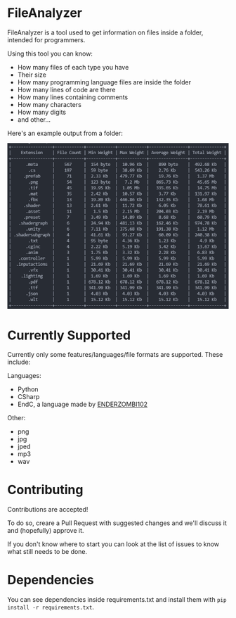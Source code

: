 # FileAnalyzer

FileAnalyzer is a tool used to get information on files inside a folder, intended for programmers.

Using this tool you can know:
- How many files of each type you have
- Their size
- How many programming language files are inside the folder
- How many lines of code are there
- How many lines containing comments
- How many characters
- How many digits
- and other...
  
Here's an example output from a folder:

![](Example_Output.png)

# Currently Supported

Currently only some features/languages/file formats are supported. These include:

Languages:
- Python
- CSharp
- EndC, a language made by [ENDERZOMBI102](https://github.com/ENDERZOMBI102)

Other:
- png
- jpg
- jped
- mp3
- wav

# Contributing
Contributions are accepted!

To do so, creare a Pull Request with suggested changes and we'll discuss it and (hopefully) approve it.

If you don't know where to start you can look at the list of issues to know what still needs to be done.

# Dependencies

You can see dependencies inside requirements.txt and install them with `pip install -r requirements.txt`.
